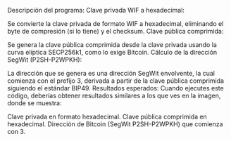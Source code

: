 Descripción del programa:
Clave privada WIF a hexadecimal:

Se convierte la clave privada de formato WIF a hexadecimal, eliminando el byte de compresión (si lo tiene) y el checksum.
Clave pública comprimida:

Se genera la clave pública comprimida desde la clave privada usando la curva elíptica SECP256k1, como lo exige Bitcoin.
Cálculo de la dirección SegWit (P2SH-P2WPKH):

La dirección que se genera es una dirección SegWit envolvente, la cual comienza con el prefijo 3, derivada a partir de la clave pública comprimida siguiendo el estándar BIP49.
Resultados esperados:
Cuando ejecutes este código, deberías obtener resultados similares a los que ves en la imagen, donde se muestra:

Clave privada en formato hexadecimal.
Clave pública comprimida en hexadecimal.
Dirección de Bitcoin (SegWit P2SH-P2WPKH) que comienza con 3.